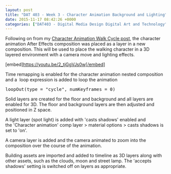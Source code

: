 ```yaml
---
layout: post
title: "DAT 403 - Week 3 - Character Animation Background and Lighting"
date: 2015-11-17 08:42:26 +0000
categories: ["DAT403 - Digital Media Design Digital Art and Technology"]
---
```


Following on from my <a href="{{ site.baseurl }}/dat-403-task-week-3-character-animation-walk-cycle/">Character Animation Walk Cycle post</a>, the character animation After Effects composition was placed as a layer in a new composition. This will be used to place the walking character in a 3D layered environment with a camera move and lighting effects.

[embed]https://youtu.be/2_tjGgVJs0w[/embed]

Time remapping is enabled for the character animation nested composition and a  loop expression is added to loop the animation
<pre class="EnlighterJSRAW" data-enlighter-language="generic">loopOut(type = "cycle", numKeyframes = 0)</pre>
Solid layers are created for the floor and background and all layers are enabled for 3D. The floor and background layers are then adjusted and positioned in Z space.

A light layer (spot light) is added with 'casts shadows' enabled and the 'Character animation' comp layer &gt; material options &gt; casts shadows is set to 'on'.

A camera layer is added and the camera animated to zoom into the composition over the course of the animation.

Building assets are imported and added to timeline as 3D layers along with other assets, such as the clouds, moon and street lamp. The 'accepts shadows' setting is switched off on layers as appropriate.